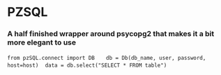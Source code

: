 # PZSQL

### A half finished wrapper around psycopg2 that makes it a bit more elegant to use

```from pzSQL.connect import DB```
``` ```
``` ```
```db = Db(db_name, user, password, host=host)```
``` ```
```data = db.select("SELECT * FROM table")```
